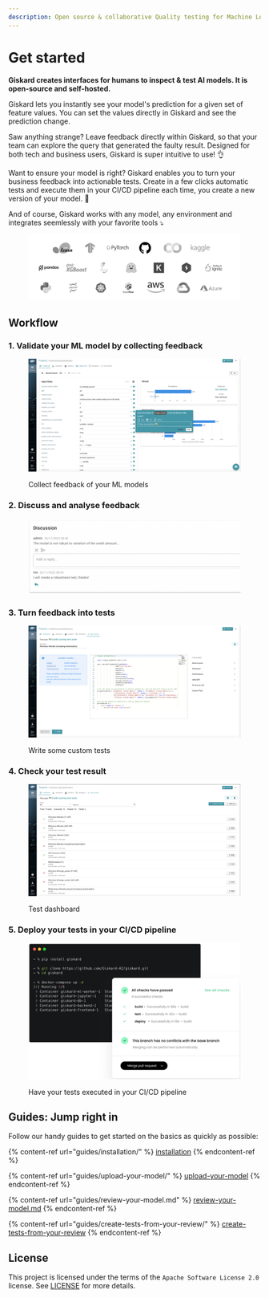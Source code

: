 ```yaml
---
description: Open source & collaborative Quality testing for Machine Learning models
---
```


# Get started

**Giskard creates interfaces for humans to inspect & test AI models. It is open-source and self-hosted.**

Giskard lets you instantly see your model's prediction for a given set of feature values. You can set the values directly in Giskard and see the prediction change.

Saw anything strange? Leave feedback directly within Giskard, so that your team can explore the query that generated the faulty result. Designed for both tech and business users, Giskard is super intuitive to use! 👌

Want to ensure your model is right? Giskard enables you to turn your business feedback into actionable tests. Create in a few clicks automatic tests and execute them in your CI/CD pipeline each time, you create a new version of your model. 🐢

And of course, Giskard works with any model, any environment and integrates seemlessly with your favorite tools ⤵️

<figure><img src=".gitbook/assets/model agnostic.png" alt=""><figcaption></figcaption></figure>

## Workflow

### 1. Validate your ML model by collecting feedback

<figure><img src=".gitbook/assets/image (4).png" alt=""><figcaption><p>Collect feedback of your ML models</p></figcaption></figure>

### 2. Discuss and analyse feedback

<figure><img src=".gitbook/assets/image (1).png" alt=""><figcaption></figcaption></figure>

### 3. Turn feedback into tests

<figure><img src=".gitbook/assets/image (3).png" alt=""><figcaption><p>Write some custom tests</p></figcaption></figure>

### 4. Check your test result

<figure><img src=".gitbook/assets/image (5).png" alt=""><figcaption><p>Test dashboard</p></figcaption></figure>

### 5. Deploy your tests in your CI/CD pipeline

<figure><img src=".gitbook/assets/CICDproduct (1).webp" alt=""><figcaption><p>Have your tests executed in your CI/CD pipeline</p></figcaption></figure>

## Guides: Jump right in

Follow our handy guides to get started on the basics as quickly as possible:

{% content-ref url="guides/installation/" %}
[installation](guides/installation/)
{% endcontent-ref %}

{% content-ref url="guides/upload-your-model/" %}
[upload-your-model](guides/upload-your-model/)
{% endcontent-ref %}

{% content-ref url="guides/review-your-model.md" %}
[review-your-model.md](guides/review-your-model.md)
{% endcontent-ref %}

{% content-ref url="guides/create-tests-from-your-review/" %}
[create-tests-from-your-review](guides/create-tests-from-your-review/)
{% endcontent-ref %}

## License

This project is licensed under the terms of the `Apache Software License 2.0` license. See [LICENSE](https://github.com/Giskard-AI/giskard/blob/main/LICENSE) for more details.
